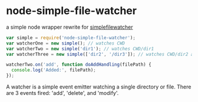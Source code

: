 # node-simple-file-watcher
a simple node wrapper rewrite for [simplefilewatcher](https://code.google.com/p/simplefilewatcher/)

```js
var simple = require('node-simple-file-watcher');
var watcherOne = new simple(); // watches CWD
var watcherTwo = new simple('dir1'); // watches CWD/dir1
var watcherThree = new simple(['dir2', '/dir3']); // watches CWD/dir2 and /dir3

watcherTwo.on('add', function doAddHandling(filePath) {
  console.log('Added:', filePath);
});
```

A watcher is a simple event emitter watching a single directory or file.
There are 3 events fired: 'add', 'delete', and 'modify'.
